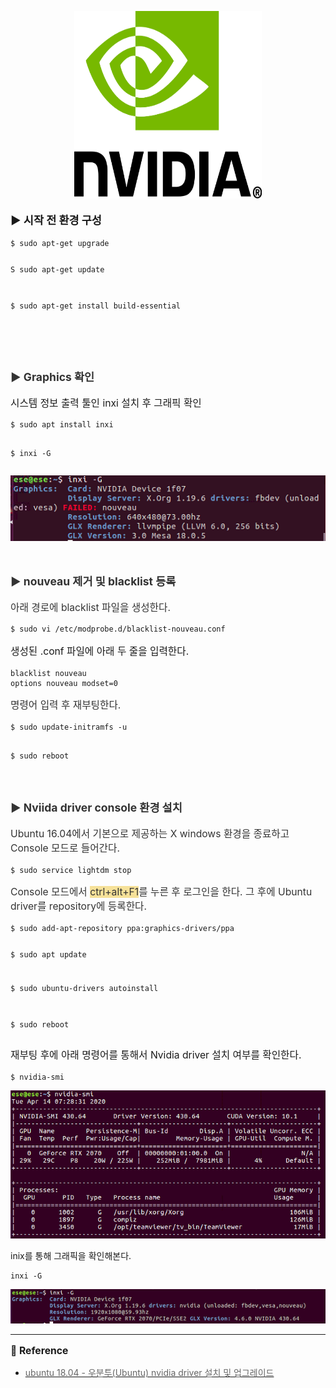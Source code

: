 <p align="center"><img src="../img/logo_NVIDIA.png" width="300" height="300">

<p style="font-size: 1.25em;" data-ke-size="size18"><b>▶ 시작 전 환경 구성</b></p>
<pre id="code_1586814527199" class="html xml" data-ke-language="html" data-ke-type="codeblock"><code>$ sudo apt-get upgrade

S sudo apt-get update

$ sudo apt-get install build-essential</code></pre>
<p>&nbsp;</p>
<p>&nbsp;</p>
<p style="font-size: 1.25em;" data-ke-size="size18"><b><span style="color: #333333;"><b><span><b>▶</b>&nbsp;Graphics 확인</span></b></span></b></p>
<p style="font-size: 1.12em;" data-ke-size="size16">시스템 정보 출력 툴인 inxi 설치 후 그래픽 확인</p>
<pre id="code_1586815312728" class="html xml" data-ke-language="html" data-ke-type="codeblock"><code>$ sudo apt install inxi

$ inxi -G</code></pre>

<p align="center"><img src="../img/Nvidia_Driver_Install_and_Update(1).PNG"></p>

<p>&nbsp;</p>
<p style="font-size: 1.25em;" data-ke-size="size18"><b><span style="color: #333333;"><b>▶ </b>nouveau 제거 및 blacklist 등록</span></b></p>
<p style="font-size: 1.12em;" data-ke-size="size16"><span style="color: #333333;">아래 경로에 black<span style="color: #333333;">list 파일을 생성한다.</span></span></p>
<pre id="code_1586816550451" class="html xml" data-ke-language="html" data-ke-type="codeblock"><code>$ sudo vi /etc/modprobe.d/blacklist-nouveau.conf</code></pre>
<p style="font-size: 1.12em;" data-ke-size="size16">생성된 .conf 파일에 아래 두 줄을 입력한다.</p>
<pre id="code_1586816586236" class="html xml" data-ke-language="html" data-ke-type="codeblock"><code>blacklist nouveau
options nouveau modset=0</code></pre>
<p style="font-size: 1.12em;" data-ke-size="size16"><span style="color: #333333;">명령어 입력 후 재부팅한다.</span></p>
<pre id="code_1586816610599" class="html xml" data-ke-language="html" data-ke-type="codeblock"><code>$ sudo update-initramfs -u 

$ sudo reboot</code></pre>
<p>&nbsp;</p>
<p style="font-size: 1.25em;" data-ke-size="size18"><span style="color: #333333;"><b><span style="color: #333333;"><b><span style="color: #333333;"><b>▶<span>&nbsp;</span></b></span></b>Nviida driver console 환경 설치</span></b></span></p>
<p style="font-size: 1.12em;" data-ke-size="size16"><span style="color: #333333;">Ubuntu 16.04에서 기본으로 제공하는 X windows 환경을 종료하고 Console 모드로 들어간다.</span></p>
<pre id="code_1586816768595" class="html xml" data-ke-language="html" data-ke-type="codeblock"><code>$ sudo service lightdm stop</code></pre>
<p style="font-size: 1.12em;" data-ke-size="size16"><span style="color: #333333;">Console 모드에서 <span style="background-color: #f6e199;">ctrl+alt+F1</span>를 누른 후 로그인을 한다. 그 후에 Ubuntu driver를 repository에 등록한다.</span><span style="color: #333333;"></span></p>
<pre id="code_1586816842045" class="html xml" data-ke-language="html" data-ke-type="codeblock"><code>$ sudo add-apt-repository ppa:graphics-drivers/ppa 

$ sudo apt update 

$ sudo ubuntu-drivers autoinstall 

$ sudo reboot</code></pre>
<p style="font-size: 1.12em;" data-ke-size="size16">재부팅 후에 아래 명령어를 통해서 Nvidia driver 설치 여부를 확인한다.</p>
<pre id="code_1586816891234" class="html xml" data-ke-language="html" data-ke-type="codeblock"><code>$ nvidia-smi</code></pre>

<p align="center"><img src="../img/Nvidia_Driver_Install_and_Update(2).png"></p>

<p>inix를 통해 그래픽을 확인해본다.</p>
<pre id="code_1586939853963" class="html xml" data-ke-language="html" data-ke-type="codeblock"><code>inxi -G</code></pre>

<p align="center"><img src="../img/Nvidia_Driver_Install_and_Update(3).PNG"></p>

<hr contenteditable="false" data-ke-type="horizontalRule" data-ke-style="style5" />
<p style="font-size: 1.12em;" data-ke-size="size16"><b>🔗 Reference</b></p>
<ul style="list-style-type: disc;" data-ke-list-type="disc">
<li><a href="https://driz2le.tistory.com/254" target="_blank" rel="noopener"><span style="color: #666666; letter-spacing: 0px;">ubuntu 18.04 - 우분투(Ubuntu) nvidia driver 설치 및 업그레이드</span></a></li>
</ul>
<p>&nbsp;</p>

